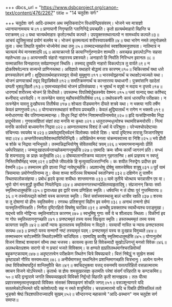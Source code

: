 +++
dbcs_url = "https://www.dsbcproject.org/canon-text/content/476/2267"
title = "14 चतुर्दशः सर्गः"

+++
चतुर्दशः सर्गः
आदि-प्रस्थान
अथ स्मृतिकवाटेन पिधायेन्द्रियसंवरम्। 
भोजने भव मात्राज्ञो ध्यानायानामयाय च॥१॥
प्राणापानौ निगृण्हाति ग्लानिनिद्रे प्रयच्छति। 
कृतो ह्यत्यर्थमाहारो विहन्ति च पराक्रमम्॥२॥
यथा चात्यर्थमाहारः कृतोऽनर्थाय कल्पते। 
उपयुक्तस्तथात्यल्पो न सामर्थ्याय कल्पते॥३॥
आचयं द्युतिमुत्साहं प्रयोगं बलमेव च। 
भोजनं कृतमत्यल्पं शरीरस्यापकर्षति॥४॥
यथा भारेण नमते लघुनोन्नमते तुला। 
समा तिष्ठति युक्तेन भोज्येनेयं तथा तनुः॥५॥
तस्मादभ्यवहर्त्तव्यं स्वशक्तिमनुपश्यता। 
नातिमात्रं न चात्यल्पं मेयं मानवशादपि॥६॥
अत्याक्रान्तो हि कायाग्निर्गुरुणान्नेन शाम्यति। 
अवच्छन्न इवाल्पोऽग्निः सहसा महतेन्धसा॥७॥
अत्यन्तमपि संहारो नाहारस्य प्रशस्यते। 
अनाहारो हि निर्वाति निरिन्धन इवानलः॥८॥
यस्मान्नास्ति विनाहारात् सर्वप्राणाभृतां स्थितिः। 
तस्माद् दुष्यति नाहारो विकल्पोऽत्र तु वार्यते॥९॥
न ह्येकविषयेऽन्यत्र सज्यन्ते प्राणिनस्तथा। 
अविज्ञाते यथाहारे बोद्धव्यं तत्र कारणम्॥१०॥
चिकित्सार्थं यथा धत्ते व्रणस्यालेपनं व्रणी। 
क्षुद्विघातार्थमाहारस्तद्वत् सेव्यो मुमुक्षुणा॥११॥
भारस्योद्वहनार्थं च रथाक्षोऽभ्यज्यते यथा। 
भोजनं प्राणयात्रार्थं तद्वद् विद्वान्निषेवते॥१२॥
समतिक्रमणार्थं च कान्तारस्य यथाध्वगौ। 
पुत्रमांसानि खादेतां दम्पती भृशदुःखितौ॥१३॥
एवमभ्यवहर्त्तव्यं भोजनं प्रतिसंख्यया। 
न भूषार्थं न वपुषो न मदाय न दृप्तये॥१४॥
धारणार्थं शरीरस्य भोजनं हि विधीयते। 
उपस्तम्भः पिपतिषोर्दुबलस्येव वेश्मनः॥१५॥
प्लवं यत्नाद् यथा कश्चिद् बध्नीयाद् धारयेदपि। 
न तत्स्नेहेन यावत्तु महौघस्योत्तितीर्षया॥१६॥
तथोपकरणैः कायं धारयन्ति परीक्षकाः। 
न तत्स्नेहेन यावत्तु दुःखौघस्य तितीर्षया॥१७॥
शोचता पीड्यमानेन दीयते शत्रवे यथा। 
न भक्त्या नापि तर्षेण केवलं प्राणगुप्तये॥१८॥
योगाचारस्तथाहारं शरीराय प्रयच्छति। 
केवलं क्षुद्विघातार्थं न रागेण न भक्तये॥१९॥
मनोधारणया चैव परिणाम्यात्मवानहः। 
विधूय निद्रां योगेन निशामप्यतिनामयेत्॥२०॥
हृदि यत्संज्ञिनश्चैव निद्रा प्रादुर्भवेत्तव। 
गुणवत्संज्ञितां संज्ञां तदा मनसि मा कृथाः॥२१॥
धातुरारम्भधृत्योश्च स्थामविक्रमयोरपि। 
नित्यं मनसि कार्यस्ते बाध्यमानेन निद्रया॥२२॥
आम्नातव्याश्च विशदं ते धर्मा ये परिश्रुताः। 
परेभ्यश्चोपदेष्टव्याः संचिन्त्याः स्वयमेव च॥२३॥
प्रक्लेद्यमद्भिर्वदनं विलोक्याः सर्वतो दिशः। 
चार्या दृष्टिश्च तारासु जिजागरिषुणा सदा॥२४॥
अन्तर्गतैरचपलैर्वशस्थायिभिरिन्द्रियैः। 
अविक्षिप्तेन मनसा चंक्रम्यस्वास्व वा निशि॥२५॥
भये प्रीतौ च शोके च निद्रया नाभिभूयते। 
तस्मान्निद्राभियोगेषु सेवितव्यमिदं त्रयम्॥२६॥
भयमागमनान्मृत्योः प्रीतिं धर्मपरिग्रहात्। 
जन्मदुःखादपर्यन्ताच्छोकमागन्तुमर्हसि॥२७॥
एवमादिः क्रमः सौम्य कार्यो जागरणं प्रति। 
वन्ध्यं हि शयनादायुः क प्राज्ञः कर्तुमर्हसि॥२८॥
दोषव्यालानतिक्रम्य व्यालान् गृहगतानिव। 
क्षमं प्राज्ञस्य न स्वप्तुं निस्तितीर्षोर्महद् भयम्॥२९॥
प्रदीप्ते जीवलोके हि मृत्युव्याधिजराग्निभिः। 
कः शयीत निरुद्वेगः प्रदीप्त इव वेश्मनि॥३०॥
तस्मात्तम इति ज्ञात्वा निद्रां नावेष्टुमर्हसि। 
अप्रशान्तेषु दोषेषु सशस्त्रेष्विव शत्रुषु॥३१॥
पूर्वं यामं त्रियामायाः प्रयोगेणातिनाम्य तु। 
सेव्या शय्या शरीरस्य विश्रामार्थं स्वतन्त्रिणा॥३२॥
दक्षिणेन तु पार्श्वेन स्थितयालोकसंज्ञया। 
प्रबोधं हृदये कृत्वा शयीथाः शान्तमानसः॥३३॥
यामे तृतीये चोत्थाय चरन्नासीन एव वा। 
भूयो योगं मनःशुद्धौ कुर्वीथा नियतेन्द्रियः॥३४॥
अथासनगतस्थानप्रेक्षितव्याहृतादिषु। 
संप्रजानन् क्रियाः सर्वाः स्मृतिमाधातुमर्हसि॥३५॥
द्वाराध्यक्ष इव द्वारि यस्य प्रणिहिता स्मृतिः। 
धर्षयन्ति न तं दोषाः पुरं गुप्तमिवारयः॥३६॥
न तस्योत्पद्यते क्लेशो यस्य कायगता स्मृतिः। 
चित्तं सर्वास्ववस्थासु बालं धात्रीव रक्षति॥३७॥
शरव्यः स तु दोषाणां यो हीनः स्मृतिवर्मणा। 
रणस्थः प्रतिशत्रूणां विहीन इव वर्मणा॥३८॥
अनाथं तन्मनो ज्ञेयं यत्स्मृतिर्नाभिरक्षति। 
निर्णेता दृष्टिरहितो विषमेषु चरन्निव॥३९॥
अनर्थेषु प्रसक्ताश्च स्वार्थेभ्यश्च पराङ्मुखा। 
यद्भये सति नोद्विग्नाः स्मृतिनाशोऽत्र कारणम्॥४०॥
स्वभूमिषु गुणाः सर्वे ये च शीलादयः स्थिताः। 
विकीर्णा इव गा गोपः स्मृतिस्ताननुगच्छति॥४१॥
प्रनष्टममृतं तस्य यस्य विप्रसृता स्मृतिः। 
हस्तस्थममृतं तस्य यस्य कायगता स्मृतिः॥४२॥
आर्यो न्यायः कुतस्तस्य स्मृतिर्यस्य न विद्यते। 
यस्यार्यो नास्ति च न्यायः प्रनष्टस्तस्य सत्पथः॥४३॥
प्रनष्टो यस्य सन्मार्गो नष्टं तस्यामृतं पदम्। 
प्रनष्टममृतं यस्य स दुःखान्न विमुच्यते॥४४॥
तस्माच्चरन चरोऽस्मीति स्थितोऽस्मीति चाधिष्ठितः। 
एवमादिषु कार्येषु स्मृतिमाधातुमर्हसि॥४५॥
योगानुलोमं विजनं विशब्दं शय्यासनं सौम्य तथा भजस्व। 
कायस्य कृत्वा हि विवेकमादौ सुखोऽधिगन्तुं मनसो विवेकः॥४६॥
अलब्धचेतःप्रशमः सरागो यो न प्रचारं भजते विविक्तम्। 
स क्षण्यते ह्यप्रतिलब्धमार्गश्चरन्निवोर्व्यां बहुकण्टकायाम्॥४७॥
अदृष्टतत्त्वेन परीक्षकेण स्थितेन चित्रे विषयप्रचारे। 
चित्तं निषेद्धुं न सुखेन शक्यं कृष्टादको गौरिव सस्यमध्यात्॥४८॥
अनीर्यमाणस्तु यथानिलेन प्रशान्तिमागच्छति चित्रभानुः। 
अल्पेन यत्नेन तथा विविक्तेष्वघट्टितं शान्तिमुपैति चेतः॥४९॥
क्वचिद्भुक्त्वा यत्तद् वसनमपि यत्तत्परिहितो 
वसन्नात्मारामः क्वचन विजने योऽभिरमते। 
कृतार्थः स ज्ञेयः शमसुखरसज्ञः कृतमतिः
परेषां संसर्गं परिहरति यः कण्टकमिव॥५०॥
यदि द्वन्द्वारामे जगति विषयव्यग्रहृदये 
विविक्ते निर्द्वन्दो विहरति कृती शान्तहृदयः। 
ततः पीत्वा प्रज्ञारसममृतवत्तृप्तहृदयो
विविक्तः संसक्तं विषयकृपणं शोचति जगत्॥५१॥
वसञ्शून्यागारे यदि सततमेकोऽभिरमते 
यदि क्लेशोत्पादैः सह न रमते शत्रुभिरिव। 
चरन्नात्मारामो यदि च पिबति प्रीतिसलिलं 
ततो भुङ्‍क्ते श्रेष्ठं त्रिदशपतिराज्यादपि सुखम्॥५२॥
सौन्दरनन्द महाकाव्ये  "आदि-प्रस्थान" नाम चतुर्दश सर्ग समाप्त॥
